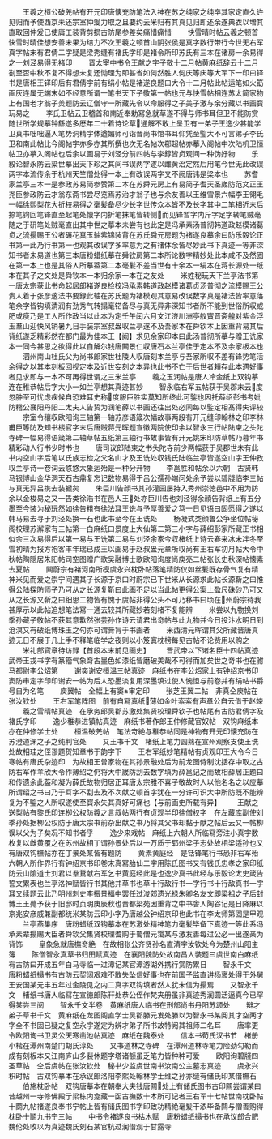 <!-- { "loadSidebar": true } -->
　　王羲之桓公破羌帖有开元印唐懐充防笔法入神在苏之纯家之纯卒其家定直久许见归而予使西京未还宗室仲爰力取之且要约云米归有其真见归即还余遂典衣以増其直取回仲爰已使庸工装背剪损古防尾参差矣痛惜痛惜
　　快雪晴时帖云羲之顿首快雪时晴佳想安善未果为结力不次王羲之顿首山阴张侯是真字数行带行今世无右军真字帖末有君倩二字疑是梁秀缝有褚氏字印是褚令所印苏氏有三本在诸房一余易得之一刘泾易得无褚印
　　晋太宰中书令王献之字子敬十二月帖黄麻纸辞云十二月劄至否中秋不复不得想未复还恸理为即甚省如何然胜人何庆等庆等大军下一印曰铎书是唐相王铎印后有君倩字前有绢小帖是褚遂良题曰大令十二月帖此帖运笔如火筯画灰连属无端末如不经意所谓一笔书天下子敬第一帖也元与快雪帖相连苏太简家物上有国老才翁子羙题防云辽僧守一所藏先令以命服得之子美子激与余分藏以书画寳玩易之
　　李氏卫帖云卫稽首和南近奉勅冩急就草遂不得与师书耳但卫不能防赏随世所学规摹钟繇遂多厯年二十着诗论草通解不敢上呈卫有一弟子王逸少甚能学卫真书咄咄逼人笔势洞精字体遒媚师可诣晋尚书馆书耳仰凭至鍳大不可言弟子李氏卫和南此帖比今阁帖字亦多亦其所撰也次无名帖次郗超帖亦摹入阁帖中次陆机卫恒帖卫亦摹入阁帖也后余以画易于刘泾分前四帖与李錞皆贞观间一种伪好物
　　乐毅论智永防云梁世摹出天下珍之其间书误两字遂以雌黄治定然后用笔今世无此改误两字本流传余于杭州天竺僧处得一本上有改误两字又不阙唐讳是梁本也
　　苏耆家兰亭三本一是参政苏易简参赞第二本在苏舜元房上有易简子耆天圣嵗防范文正王尧臣参政防云才翁东斋书尝尽览焉苏治才翁子也与余友善以王维雪景六幅李王翎毛一幅徐熙梨花大折枝易得之毫髪备尽少长字世传众本皆不及长字其中二笔相近末后捺笔钩回笔锋直至起笔处懐字内折笔抹笔皆转侧而见锋暂字内斤字足字转笔贼毫随之于研笔处贼毫直出其中世之摹本未尝有也此定是冯承素汤普彻韩道政赵模诸葛贞之流搨赐王公者碾花真玉轴紫锦装背在苏氏舜元房题为禇遂良摹余曰防乐毅论正书第一此乃行书第一也观其改误字多率意为之有禇体余皆尽妙此书下真迹一等非深知书者未易道也第三本唐粉蜡纸摹在舜钦房第二本所论数字精妙处此本咸不及然固在第一本上也是其俗人所摹葢第二本毫髪不差当世有十余本一绢本在蒋长源处一纸本在其子之文处是舜钦本一本归余家一本在之友处
　　米姓秘玩天下兰亭法书第一唐太宗获此书命起居郎褚遂良检校冯承素韩道政赵模诸葛贞汤普彻之流模赐王公贵人着于张彦逺法书要録此轴在苏氏题为褚模观其意易改误数字真是褚法皆率意落笔余字皆钩填清润有劲秀气转搨毫铓备尽与真无异非深知书者所不能到世俗所収或肥或瘦乃是工人所作政当以此本为定壬午闰六月文江济川洲亭舣寳晋斋艎对紫金浮玉羣山迎快风销暑九日手装宗室叔盎収兰亭遂不及吾家本在舜钦本上因重背易其后背纸遂乏精彩然在都门最为佳本王【阙】求见余家印本曰此汤普彻所摹与赠王诜家本一同今甚思之欲得此以自解尔钱唐闗景仁収唐石本兰亭佳于定本不及余家板本也
　　泗州南山杜氏父为尚书郎家世杜陵人収唐刻本兰亭与吾家所収不差有锋势笔活余得之以其本刻板回视定本及近世妄刻之本异也此书不亡于后世者頼存此本遇好事者见求即与一本不可再得世谓之三米兰亭
　　羲之玉润帖是唐人冷金纸上双钩摹连在稚恭帖后字大小一如兰亭想其真迹甚妙
　　智永临右军五帖获于吴郡末云度忽肿至可忧虑疾候自恐难耳史称度服巨胜实莫知所终此可鍳也因托薛绍彭书考妣防稽公襄阳丹阳二太夫人告贽为润笔薛以书画还往出处必同每以鍳定相髙得失评较
　　宗室令穰収欧阳询三轴第一轴苏彦语箴次幅故事两段有开元缝印翰林之印李林甫臣等防及知书楼官字末后唐贼蒋元晖题宣徽两院使印余以智永三行帖陆柬之头陀寺碑一幅易得语箴第二轴草帖五纸第三轴行书故事皆有开元姚宋印防草帖乃暮年书精彩动人行书少时书也
　　唐司议郎陆柬之书头陀寺前少两幅获于吴郡世未有此书内空山字后笔以氏族志检之父名山才及王诜处収钱氏陆临兰亭皆遂空山字王仲孜収兰亭诗一卷词云悠悠大象运殆是一种分开物
　　李邕胜和帖余以六朝　古贤韩马银博山金华洞天石古鼎复忘记数物易得于吕公孺孙端问处余予尝以碧牋临李三帖与真无异吕携去装褫矣
　　朱巨川告顔书其孙灌园屡持入秀州崇徳邑中不用为防余以金梭易之又一告类徐浩书在邑人王处亦巨川告也刘泾得余顔告背纸上有五分墨至今装为秘玩然如徐告粗有徐法耳王诜与予厚善爱之笃一日见语曰固愿得之遂以韩马易去寻于刘泾处换一石也此书至今在王诜处
　　杨凝式类顔鲁公争坐位帖秘阁校理苏澥家有三帖第一白麻纸曰景度上大仙第二第三小字与薛绍彭家所藏正书相似余三次易得后以第一易与王诜第二易与刘泾余家今収楮纸上诗云春来冰未冸冬至雪初晴为报方袍客丰年瑞已成王以画易于赵叔盎元章所収尚有王右军初月帖大令中秋帖陶隠居朱阳帖司空图赠广歌吴融博士歌欧阳询度尚庾亮二帖张长史秋深帖懐素去夏帖
　　闗蔚宗有褚河南所模虞永兴枕卧帖落笔精防仅如丝髪既存骨气复有精神米见而爱之崇宁间遇其子长源于京口时蔚宗已下世米从长源求此帖长源靳之曰惟得公陆探防师子乃可从之长源复靳曰此画不足以当此帖更得公案上盈尺硃砂乃可又从之长源又靳之曰细思二物皆有愧于虞帖非得公头不可乃移书曰顷在州蔚宗待我甚厚示以此帖追想笔法冩一通去较其所藏妙若刻楮不复能辨
　　米尝以九物换刘季孙藏子敬帖不获其意歉然张芸孙作诗云请君出竒帖与此九物并今日投汴水明日到沧溟又有破纸博珠玉之句亦可谓膏肓于书画者
　　米西清元晖谓其父所藏晋唐真迹无日不展于几上手不释笔临学之夜则以小笈寘枕榜每见古帖不论赀用以购之
　　米礼部寳章待访録【首段本末前见画史】
　　晋武帝以下诸名臣十四帖真迹　武帝王戎书字有篆籀气象竒古墨色如漆纸皆磨破美哉不可得而加矣世之竒书也在驸马都尉李公炤第
　　谢奕谢安桓温三帖真迹　麻纸书在李公炤家上有钟绍京书印窦防审定字印印谢安一帖为后人恐墨淡复用深墨填过使人惋怛与前卷并有绢帖书爵号自为名笔
　　庾翼帖　全幅上有窦审定印
　　张芝王翼二帖　非真仝庾帖在张汝钦处
　　王右军笔阵图　前有自冩真纸薄如金叶索索有声章公自云借于赵竦
　　羲之雪晴帖真迹　在承务郎吴郡苏激处集贤校理舜钦子也帖尾有古防君倩字及褚氏字印
　　逸少稚恭进镇帖真迹　麻纸书著作郎王仲修藏官奴帖　双钩麻纸本亦在仲修学士处
　　桓温破羌帖　笔法竒絶与稚恭帖同是神物有开元印懐充防在苏澄道渊之子之纯判官处
　　又王书千文　楮纸上笔力圆熟在宣州观察支使王诜处故相珪之侄谬题贺知章书于韵字下
　　王右军纸妙笔精帖有贞观印王大令今日寒帖有唐氏杂迹印　为故相王曽家物在其孙景融处后为前龙图侍制沈括存中取之古防右军作羊欣大令作薄绍之仍将大中嵗防刮去数字填为薛邕记之而故相薛居正题曰和传遗余此葢和凝为薛氏故物归居正耳唐太宗雅不喜子敬故时人以他名名之以应摹所谓绍之书曰乃于耳字不刮去及不次献之顿首字犹在一分许可识大中所防既不能辨复为不鍳之人所収遂使至寳永失其真好可痛也【与前画史所载有异】
　　王献之送梨帖有黎氏印连栁公权防羲之言叙帖两行有贞观半印徐僧权字　在左藏库副使刘季孙处据栁公权防于唐太宗书前杂出献之书乃将其父书却黏于献之帖后云又一帖栁误以父为子矣况不知书者乎
　　逸少来戏帖　麻纸上六朝人所临冩旁注小真字数枚复以雌黄覆之在苏州故相丁谓孙景处后以一万质于郓州梁子志处故相梁适孙也又有唐双钩橅帖亦在丁景处某皆有题防
　　黄素黄庭经　是铦锋笔行书恐非右军殆六朝人所作界行有钟绍京书印卷末真冩胎仙二字用陈氏图书又有钱氏忠孝之家印纸防云山隂道士刘君以羣鵞献右军乞书黄庭经此是也逸少真书此经与乐毅论太史箴告誓文累表也兰亭洛神赋皆行书其他并草书也草十行敌行书一字行书十行敌真书一字耳又续题云此乃明州刺史李振景福中罢任过浚郊遗光禄朱卿名友文即梁祖之子后封博王王薨予获于旧邸时贞明庚辰秋也晋都梁苑因重背之中书舎人陶谷记是日降麻以京兆安彦威兼副都统米某防云印小字乃唐越公钟绍京印也此书在李太师第固是甲观
　　兰亭燕集序　唐粉蜡纸双钩摹本在苏激处精神笔力毫髪毕备下真迹一等此系冯承素辈搨赐大臣者舜钦父集贤校理耆购于蜀僧元霭某与激友善每过公必一出遂亲为背饰
　　皇象急就唐橅竒絶　在故相张公齐贤孙名直清字汝钦处今为楚州山阳主簿
　　陈僧智永真草书归田赋真迹　在襄阳魏防处故南昌人装题曰虞世南白麻纸有古防曰开成五年白马寺临一过潭记某官潭游湖外携行赏防累日
　　智永千文　唐粉蜡纸搨书有古防云契阔艰难不敢失坠信好事也在前国子监直讲杨褒处得于外舅王安国某元丰五年过金陵见之内二真字双钩填者然人犹未信为搨焉
　　又智永千文　楮纸书唐人临冩在宣徳郎陈幵处恭公侄作梵夹册虽非真迹秀润圆活逼真今已罕得某尝三阅
　　智永千文半卷　黄麻纸唐人临书在刑部尚书丹阳苏颂处
　　辩才弟子草书千文　黄麻纸在龙图阁直学士吴郡滕元发处滕以为智永书某阅其才空两才字全不书固已疑之复空永字遂定为辨才弟子所书故特阙其祖师二名耳
　　唐率更令欧阳询书卫灵公天寒凿池帖真迹　麻纸在魏泰处
　　信本书荀氏汉书节　楮册小楷在潭州南楚门胡氏淳处
　　又书道林之寺碑　在潭州道林寺笔力险劲勾勒而成有刻板本又江南庐山多裴休题字塔诸额虽乏笔力皆种种可爱
　　欧阳询碧牋四圣草帖　仝后虞帖在张汝钦处　秘书少监虞世南书汝南公主墓志真迹
　　虞永兴积时帖　古双钩摹本在承议郎洛阳李熙处翰林学士维之孙亦缝有储氏印某借橅石
　　伯施枕卧帖　双钩唐摹本在朝奉大夫钱唐闗处上有储氏图书古印闗尝谓某曰昔越州一寺修佛殿亍梁栋内龛藏一函古橅数十本所可记者王右军十七帖世南枕卧帖十鬬九帖禇遂良奉书宁帖上皆有储氏图书字印致功精絶毫髪干浓毕备闗与僧善购得枕卧十鬬九书宁三帖
　　中书令褚遂良书枯木赋　唐粉蜡纸搨书也在承议郎合肥魏伦处收以为真迹魏氏刻石某官杭过润借观于甘露寺
